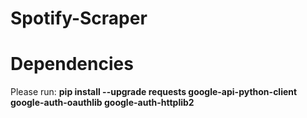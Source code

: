 # Spotify-Scraper

<h1><b>Dependencies</b></h1>
Please run: 
<b>pip install --upgrade requests google-api-python-client google-auth-oauthlib google-auth-httplib2</b>
